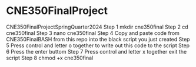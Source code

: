 # CNE350FinalProject
CNE350FinalProjectSpringQuarter2024
Step 1
mkdir cne350final
Step 2
cd cne350final
Step 3
nano cne350final
Step 4
Copy and paste code from CNE350FinalBASH from this repo into the black script you just created
Step 5 
Press control and letter o together to write out this code to the script
Step 6
Press the enter buttom
Step 7
Press control and letter x together exit the script
Step 8
chmod +x cne350final
